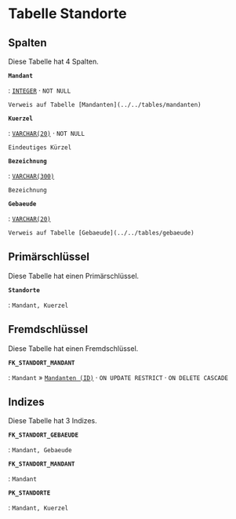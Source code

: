 # Tabelle **Standorte**

## Spalten

Diese Tabelle hat 4 Spalten.

**`Mandant`**

:   [`INTEGER`](https://firebirdsql.org/file/documentation/html/en/refdocs/fblangref40/firebird-40-language-reference.html#fblangref40-datatypes-inttypes) · `NOT NULL`

    Verweis auf Tabelle [Mandanten](../../tables/mandanten)

**`Kuerzel`**

:   [`VARCHAR(20)`](https://firebirdsql.org/file/documentation/html/en/refdocs/fblangref40/firebird-40-language-reference.html#fblangref40-datatypes-chartypes) · `NOT NULL`

    Eindeutiges Kürzel

**`Bezeichnung`**

:   [`VARCHAR(300)`](https://firebirdsql.org/file/documentation/html/en/refdocs/fblangref40/firebird-40-language-reference.html#fblangref40-datatypes-chartypes)

    Bezeichnung

**`Gebaeude`**

:   [`VARCHAR(20)`](https://firebirdsql.org/file/documentation/html/en/refdocs/fblangref40/firebird-40-language-reference.html#fblangref40-datatypes-chartypes)

    Verweis auf Tabelle [Gebaeude](../../tables/gebaeude)

## Primärschlüssel

Diese Tabelle hat einen Primärschlüssel.

**`Standorte`**

:   `Mandant, Kuerzel`

## Fremdschlüssel

Diese Tabelle hat einen Fremdschlüssel.

**`FK_STANDORT_MANDANT`**

:   `Mandant` » [`Mandanten (ID)`](../../tables/mandanten) · `ON UPDATE RESTRICT` · `ON DELETE CASCADE`

## Indizes

Diese Tabelle hat 3 Indizes.

**`FK_STANDORT_GEBAEUDE`**

:   `Mandant, Gebaeude`

**`FK_STANDORT_MANDANT`**

:   `Mandant`

**`PK_STANDORTE`**

:   `Mandant, Kuerzel`
